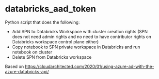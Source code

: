 # databricks_aad_token
Python script that does the following:

- Add SPN to Databricks Workspace with cluster creation rights (SPN does not need admin rights and no need to have contributor rights on Databricks workspace control plane either)
- Copy notebook to SPN private workspace in Databricks and run notebook on cluster
- Delete SPN from Databricks workspace

Based on https://cloudarchitected.com/2020/01/using-azure-ad-with-the-azure-databricks-api/
